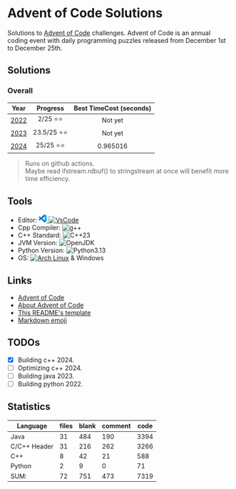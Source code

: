 # Advent of Code Solutions

Solutions to [Advent of Code](https://adventofcode.com/) challenges. Advent of Code is an annual coding event with daily programming puzzles released from December 1st to December 25th.

## Solutions

### Overall

 Year                           | Progress          | Best TimeCost (seconds)
:------------------------------:|:-----------------:|:--------------:
[2022](./2022Python/README.md)  | 2/25 ⭐⭐         |     Not yet
[2023](./2023Java/README.md)    | 23.5/25 ⭐⭐      |     Not yet
[2024](./2024/README.md)        | 25/25 ⭐⭐        |    0.965016

> Runs on github actions.\
> Maybe read ifstream.rdbuf() to stringstream at once will benefit more time efficiency.

## Tools

- Editor: [![VSCode](<2024/Images/code-stable.png>) ![VsCode](https://img.shields.io/badge/VsCode-blue)](https://code.visualstudio.com)
- Cpp Compiler: ![g++](https://img.shields.io/badge/(GCC)%2015.1.1%2020250425-grey)
- C++ Standard: ![C++23](https://img.shields.io/badge/C%2B%2B-23-purple?logo=C%2B%2B)
- JVM Version: ![OpenJDK](https://img.shields.io/badge/OpenJDK-21-white?logo=OpenJDK)
- Python Version: ![Python3.13](https://img.shields.io/badge/Python-3.13.2/3-white?logo=Python)
- OS: [![Arch Linux](https://img.shields.io/badge/Arch%20Linux-grey?logo=Archlinux)](https://www.archlinux.org) & Windows

## Links

- [Advent of Code](https://adventofcode.com/)
- [About Advent of Code](https://adventofcode.com/about)
- [This README's template](https://github.com/TrueBurn/advent-of-code)
- [Markdown emoji](<https://gist.github.com/rxaviers/7360908>)

## TODOs

- [x] Building c++ 2024.
- [ ] Optimizing c++ 2024.
- [ ] Building java 2023.
- [ ] Building python 2022.

## Statistics

Language           | files | blank | comment | code
-------------------|-------|-------|---------|-----
Java               |    31 |   484 |     190 | 3394
C/C++ Header       |    31 |   216 |     262 | 3266
C++                |     8 |    42 |      21 |  588
Python             |     2 |     9 |       0 |   71
SUM:               |    72 |   751 |     473 | 7319
